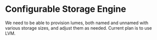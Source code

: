 # Configurable Storage Engine

We need to be able to provision lumes, both named and unnamed with various storage sizes, and adjust them as needed.  Current plan is to use LVM.
